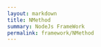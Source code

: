 ```yaml
---
layout: markdown
title: NMethod
summary: NodeJs FrameWork
permalink: framework/NMethod
---
```


<script>
window.location.href='http://bqxu.github.io/NMethod';
</script>
